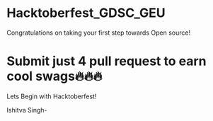 # Hacktoberfest_GDSC_GEU
Congratulations on taking your first step towards Open source!

Submit just 4 pull request to earn cool swags🔥🔥🔥
=======
Lets Begin with Hacktoberfest!




Ishitva Singh-

